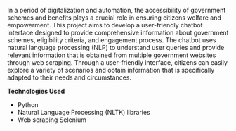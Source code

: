 In a period of digitalization and automation, the accessibility of government schemes and benefits plays a crucial role in ensuring citizens welfare and empowerment. 
This project aims to develop a user-friendly chatbot interface designed to provide comprehensive information about government schemes, eligibility criteria, and engagement process. 
The chatbot uses natural language processing (NLP) to understand user queries and provide relevant information that is obtained from multiple government websites through web scraping. 
Through a user-friendly interface, citizens can easily explore a variety of scenarios and obtain information that is specifically adapted to their needs and circumstances.


**Technologies Used**
* Python
* Natural Language Processing (NLTK) libraries
* Web scraping Selenium

